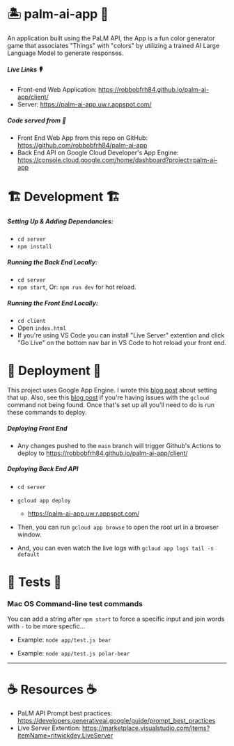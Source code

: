 # 🏝️ palm-ai-app 🎨
An application built using the PaLM API, the App is a fun color generator game that associates "Things" with "colors" by utilizing a trained AI Large Language Model to generate responses. 

##### Live Links 🎙️

- Front-end Web Application: https://robbobfrh84.github.io/palm-ai-app/client/
- Server: https://palm-ai-app.uw.r.appspot.com/

##### Code served from 🏡

- Front End Web App from this repo on GitHub: https://github.com/robbobfrh84/palm-ai-app
- Back End API on Google Cloud Developer's App Engine: https://console.cloud.google.com/home/dashboard?project=palm-ai-app

# 🏗️ Development 🏗️
##### Setting Up & Adding Dependancies:

- `cd server`
- `npm install` 

##### Running the Back End Locally:

- `cd server`
- `npm start`, Or: `npm run dev` for hot reload.

##### Running the Front End Locally:

- `cd client`
- Open `index.html`
- If you're using VS Code you can install "Live Server" extention and click "Go Live" on the bottom nav bar in VS Code to hot reload your front end. 

# 🚀 Deployment 🚀
This project uses Google App Engine. I wrote this [blog post](https://medium.com/@bobmain49/node-js-app-engine-with-google-cli-getting-started-guide-2023-556a4805cebd) about setting that up. Also, see this [blog post](https://medium.com/@bobmain49/dealing-with-sh-gcloud-command-not-found-after-setting-up-gcloud-cli-5e11b9290e6) if you're having issues with the `gcloud` command not being found. Once that's set up all you'll need to do is run these commands to deploy. 

##### Deploying Front End 

- Any changes pushed to the `main` branch will trigger Github's Actions to deploy to https://robbobfrh84.github.io/palm-ai-app/client/

##### Deploying Back End API

- `cd server`
- `gcloud app deploy` 
  - https://palm-ai-app.uw.r.appspot.com/

- Then, you can run `gcloud app browse` to open the root url in a browser window.
- And, you can even watch the live logs with `gcloud app logs tail -s default`


# 🥽 Tests 🧪 

### Mac OS Command-line test commands
You can add a string after `npm start` to force a specific input and join words with `-` to be more specfic...
- Example: `node app/test.js bear`

- Example: `node app/test.js polar-bear`

  

----

# ☕️ Resources ☕️
- PaLM API Prompt best practices: https://developers.generativeai.google/guide/prompt_best_practices
- Live Server Extention: https://marketplace.visualstudio.com/items?itemName=ritwickdey.LiveServer
